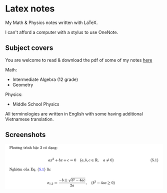 # Latex notes

My Math & Physics notes written with LaTeX.

I can't afford a computer with a stylus to use OneNote.

## Subject covers

You are welcome to read & download the pdf of some of my notes [here](https://drive.google.com/drive/folders/1LC8NXNkA09rYB85686d-iONltasQSr6B?usp=sharing)

Math:

- Intermediate Algebra (12 grade)
- Geometry

Physics:

- Middle School Physics

All terminologies are written in English with some having additional Vietnamese translation.

## Screenshots

![Quardratic Equation](/screenshots/01.png "Quadratic Equation")